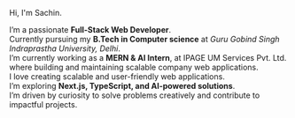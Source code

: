 Hi, I'm Sachin.  

I’m a passionate **Full-Stack Web Developer**.  
Currently pursuing my **B.Tech in Computer science** at *Guru Gobind Singh Indraprastha University, Delhi*.  
I’m currently working as a **MERN & AI Intern**, at IPAGE UM Services Pvt. Ltd. where building and maintaining scalable company web applications.  
I love creating scalable and user-friendly web applications.  
I’m exploring **Next.js, TypeScript, and AI-powered solutions**.  
I’m driven by curiosity to solve problems creatively and contribute to impactful projects.  
